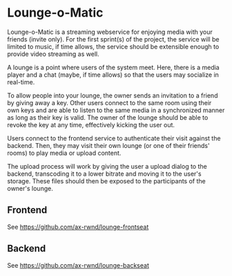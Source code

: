 # Lounge-o-Matic
Lounge-o-Matic is a streaming webservice for enjoying media with your friends (invite only). For the first sprint(s) of the project, the service will be limited to music, if time allows, the service should be extensible enough to provide video streaming as well.

A lounge is a point where users of the system meet. Here, there is a media player and a chat (maybe, if time allows) so that the users may socialize in real-time.

To allow people into your lounge, the owner sends an invitation to a friend by giving away a key. Other users connect to the same room using their own keys and are able to listen to the same media in a synchronized manner as long as their key is valid. The owner of the lounge should be able to revoke the key at any time, effectively kicking the user out.

Users connect to the frontend service to authenticate their visit against the backend. Then, they may visit their own lounge (or one of their friends' rooms) to play media or upload content.

The upload process will work by giving the user a upload dialog to the backend, transcoding it to a lower bitrate and moving it to the user's storage. These files should then be exposed to the participants of the owner's lounge.

## Frontend
See https://github.com/ax-rwnd/lounge-frontseat

## Backend
See https://github.com/ax-rwnd/lounge-backseat
